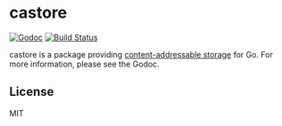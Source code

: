 # castore

[![Godoc](http://img.shields.io/badge/godoc-reference-blue.svg?style=flat)](https://godoc.org/github.com/andrew-d/castore) [![Build Status](https://travis-ci.org/andrew-d/castore.svg?branch=master)](https://travis-ci.org/andrew-d/castore)

castore is a package providing [content-addressable storage][1] for Go.  For
more information, please see the Godoc.


## License

MIT

[1]: https://en.wikipedia.org/wiki/Content-addressable_storage
